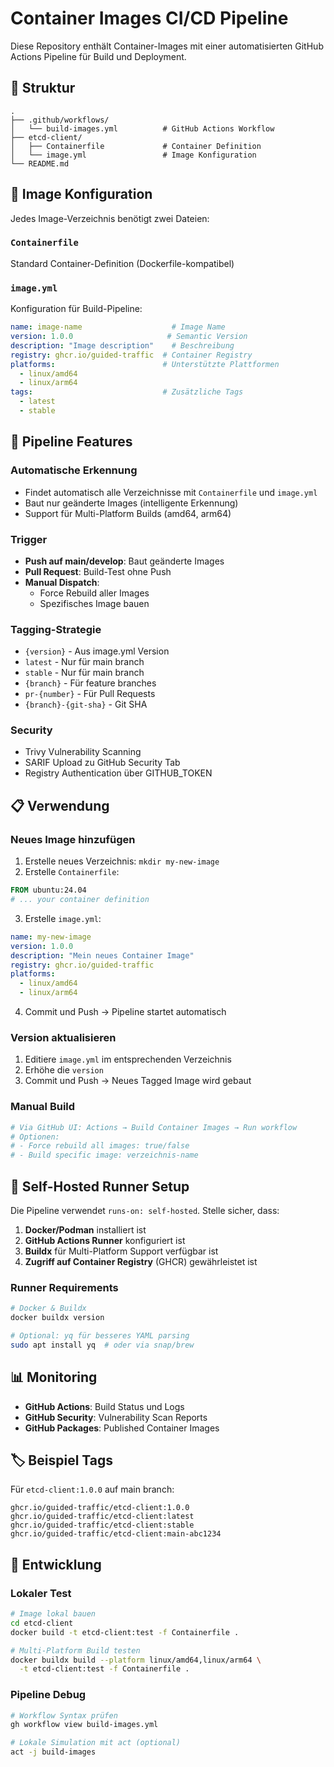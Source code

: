 # Container Images CI/CD Pipeline

Diese Repository enthält Container-Images mit einer automatisierten GitHub Actions Pipeline für Build und Deployment.

## 📁 Struktur

```
.
├── .github/workflows/
│   └── build-images.yml          # GitHub Actions Workflow
├── etcd-client/
│   ├── Containerfile             # Container Definition
│   └── image.yml                 # Image Konfiguration
└── README.md
```

## 🔧 Image Konfiguration

Jedes Image-Verzeichnis benötigt zwei Dateien:

### `Containerfile`
Standard Container-Definition (Dockerfile-kompatibel)

### `image.yml`
Konfiguration für Build-Pipeline:

```yaml
name: image-name                    # Image Name
version: 1.0.0                     # Semantic Version
description: "Image description"    # Beschreibung
registry: ghcr.io/guided-traffic  # Container Registry
platforms:                        # Unterstützte Plattformen
  - linux/amd64
  - linux/arm64
tags:                             # Zusätzliche Tags
  - latest
  - stable
```

## 🚀 Pipeline Features

### Automatische Erkennung
- Findet automatisch alle Verzeichnisse mit `Containerfile` und `image.yml`
- Baut nur geänderte Images (intelligente Erkennung)
- Support für Multi-Platform Builds (amd64, arm64)

### Trigger
- **Push auf main/develop**: Baut geänderte Images
- **Pull Request**: Build-Test ohne Push
- **Manual Dispatch**:
  - Force Rebuild aller Images
  - Spezifisches Image bauen

### Tagging-Strategie
- `{version}` - Aus image.yml Version
- `latest` - Nur für main branch
- `stable` - Nur für main branch
- `{branch}` - Für feature branches
- `pr-{number}` - Für Pull Requests
- `{branch}-{git-sha}` - Git SHA

### Security
- Trivy Vulnerability Scanning
- SARIF Upload zu GitHub Security Tab
- Registry Authentication über GITHUB_TOKEN

## 📋 Verwendung

### Neues Image hinzufügen

1. Erstelle neues Verzeichnis: `mkdir my-new-image`
2. Erstelle `Containerfile`:
```dockerfile
FROM ubuntu:24.04
# ... your container definition
```

3. Erstelle `image.yml`:
```yaml
name: my-new-image
version: 1.0.0
description: "Mein neues Container Image"
registry: ghcr.io/guided-traffic
platforms:
  - linux/amd64
  - linux/arm64
```

4. Commit und Push → Pipeline startet automatisch

### Version aktualisieren

1. Editiere `image.yml` im entsprechenden Verzeichnis
2. Erhöhe die `version`
3. Commit und Push → Neues Tagged Image wird gebaut

### Manual Build

```bash
# Via GitHub UI: Actions → Build Container Images → Run workflow
# Optionen:
# - Force rebuild all images: true/false
# - Build specific image: verzeichnis-name
```

## 🔧 Self-Hosted Runner Setup

Die Pipeline verwendet `runs-on: self-hosted`. Stelle sicher, dass:

1. **Docker/Podman** installiert ist
2. **GitHub Actions Runner** konfiguriert ist
3. **Buildx** für Multi-Platform Support verfügbar ist
4. **Zugriff auf Container Registry** (GHCR) gewährleistet ist

### Runner Requirements
```bash
# Docker & Buildx
docker buildx version

# Optional: yq für besseres YAML parsing
sudo apt install yq  # oder via snap/brew
```

## 📊 Monitoring

- **GitHub Actions**: Build Status und Logs
- **GitHub Security**: Vulnerability Scan Reports
- **GitHub Packages**: Published Container Images

## 🏷️ Beispiel Tags

Für `etcd-client:1.0.0` auf main branch:
```
ghcr.io/guided-traffic/etcd-client:1.0.0
ghcr.io/guided-traffic/etcd-client:latest
ghcr.io/guided-traffic/etcd-client:stable
ghcr.io/guided-traffic/etcd-client:main-abc1234
```

## 🔄 Entwicklung

### Lokaler Test
```bash
# Image lokal bauen
cd etcd-client
docker build -t etcd-client:test -f Containerfile .

# Multi-Platform Build testen
docker buildx build --platform linux/amd64,linux/arm64 \
  -t etcd-client:test -f Containerfile .
```

### Pipeline Debug
```bash
# Workflow Syntax prüfen
gh workflow view build-images.yml

# Lokale Simulation mit act (optional)
act -j build-images
```